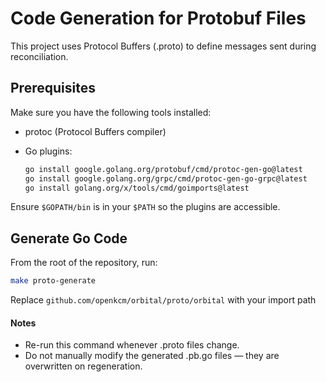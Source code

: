 # Code Generation for Protobuf Files

This project uses Protocol Buffers (.proto) to define messages sent during reconciliation.

## Prerequisites

Make sure you have the following tools installed:

- protoc (Protocol Buffers compiler)
- Go plugins:

  ```sh
  go install google.golang.org/protobuf/cmd/protoc-gen-go@latest
  go install google.golang.org/grpc/cmd/protoc-gen-go-grpc@latest
  go install golang.org/x/tools/cmd/goimports@latest
  ```

Ensure `$GOPATH/bin` is in your `$PATH` so the plugins are accessible.

## Generate Go Code

From the root of the repository, run:

```sh
make proto-generate
```

Replace `github.com/openkcm/orbital/proto/orbital` with your import path

#### Notes

- Re-run this command whenever .proto files change.
- Do not manually modify the generated .pb.go files — they are overwritten on regeneration.
